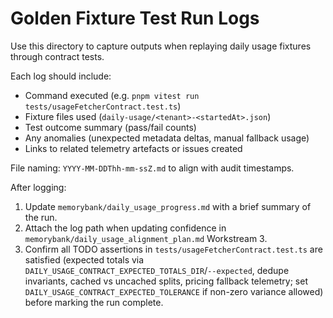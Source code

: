 # Golden Fixture Test Run Logs

Use this directory to capture outputs when replaying daily usage fixtures through contract tests.

Each log should include:
- Command executed (e.g. `pnpm vitest run tests/usageFetcherContract.test.ts`)
- Fixture files used (`daily-usage/<tenant>-<startedAt>.json`)
- Test outcome summary (pass/fail counts)
- Any anomalies (unexpected metadata deltas, manual fallback usage)
- Links to related telemetry artefacts or issues created

File naming: `YYYY-MM-DDThh-mm-ssZ.md` to align with audit timestamps.

After logging:
1. Update `memorybank/daily_usage_progress.md` with a brief summary of the run.
2. Attach the log path when updating confidence in `memorybank/daily_usage_alignment_plan.md` Workstream 3.
3. Confirm all TODO assertions in `tests/usageFetcherContract.test.ts` are satisfied (expected totals via `DAILY_USAGE_CONTRACT_EXPECTED_TOTALS_DIR`/`--expected`, dedupe invariants, cached vs uncached splits, pricing fallback telemetry; set `DAILY_USAGE_CONTRACT_EXPECTED_TOLERANCE` if non-zero variance allowed) before marking the run complete.
